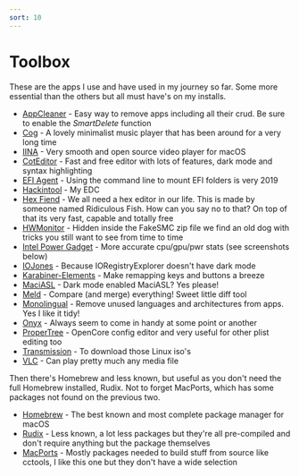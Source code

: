 ```yaml
---
sort: 10
---
```


# Toolbox
These are the apps I use and have used in my journey so far. Some more essential than the others but all must have's on my installs.
* [AppCleaner](https://freemacsoft.net/appcleaner/) - Easy way to remove apps including all their crud. Be sure to enable the *SmartDelete* function
* [Cog](https://github.com/kode54/Cog) - A lovely minimalist music player that has been around for a very long time
* [IINA](https://github.com/iina/iina) - Very smooth and open source video player for macOS
* [CotEditor](https://github.com/coteditor/CotEditor) - Fast and free editor with lots of features, dark mode and syntax highlighting
* [EFI Agent](https://github.com/headkaze/EFI-Agent/) - Using the command line to mount EFI folders is very 2019
* [Hackintool](https://github.com/headkaze/Hackintool) - My EDC
* [Hex Fiend](https://ridiculousfish.com/hexfiend/) - We all need a hex editor in our life. This is made by someone named Ridiculous Fish. How can you say no to that? On top of that its very fast, capable and totally free
* [HWMonitor](https://bitbucket.org/RehabMan/os-x-fakesmc-kozlek/downloads/) - Hidden inside the FakeSMC zip file we find an old dog with tricks you still want to see from time to time
* [Intel Power Gadget](https://software.intel.com/en-us/articles/intel-power-gadget/) - More accurate cpu/gpu/pwr stats (see screenshots below)
* [IOJones](https://github.com/acidanthera/IOJones) - Because IORegistryExplorer doesn't have dark mode
* [Karabiner-Elements](https://github.com/pqrs-org/Karabiner-Elements) - Make remapping keys and buttons a breeze
* [MaciASL](https://github.com/acidanthera/MaciASL) - Dark mode enabled MaciASL? Yes please!
* [Meld](https://github.com/yousseb/meld) - Compare (and merge) everything! Sweet little diff tool
* [Monolingual](https://ingmarstein.github.io/Monolingual/) - Remove unused languages and architectures from apps. Yes I like it tidy!
* [Onyx](https://titanium-software.fr/en/onyx.html) - Always seem to come in handy at some point or another
* [ProperTree](https://github.com/corpnewt/ProperTree) - OpenCore config editor and very useful for other plist editing too
* [Transmission](https://transmissionbt.com/) - To download those Linux iso's
* [VLC](https://www.videolan.org) - Can play pretty much any media file

Then there's Homebrew and less known, but useful as you don't need the full Homebrew installed, Rudix. Not to forget MacPorts, which has some packages not found on the previous two.

* [Homebrew](https://brew.sh) - The best known and most complete package manager for macOS
* [Rudix](https://rudix.org) - Less known, a lot less packages but they're all pre-compiled and don't require anything but the package themselves
* [MacPorts](https://www.macports.org) - Mostly packages needed to build stuff from source like cctools, I like this one but they don't have a wide selection
